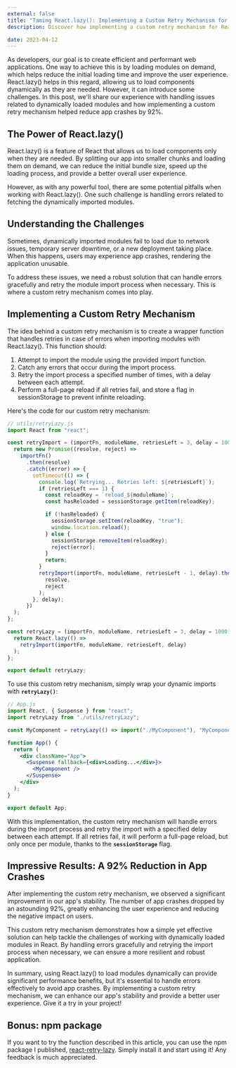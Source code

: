 ```yaml
---
external: false
title: "Taming React.lazy(): Implementing a Custom Retry Mechanism for Dynamically Loaded Modules"
description: Discover how implementing a custom retry mechanism for React.lazy() can help tackle challenges related to dynamically loaded modules.

date: 2023-04-12
---
```


As developers, our goal is to create efficient and performant web applications. One way to achieve this is by loading modules on demand, which helps reduce the initial loading time and improve the user experience. React.lazy() helps in this regard, allowing us to load components dynamically as they are needed. However, it can introduce some challenges. In this post, we'll share our experience with handling issues related to dynamically loaded modules and how implementing a custom retry mechanism helped reduce app crashes by 92%.

## The Power of React.lazy()

React.lazy() is a feature of React that allows us to load components only when they are needed. By splitting our app into smaller chunks and loading them on demand, we can reduce the initial bundle size, speed up the loading process, and provide a better overall user experience.

However, as with any powerful tool, there are some potential pitfalls when working with React.lazy(). One such challenge is handling errors related to fetching the dynamically imported modules.

## Understanding the Challenges

Sometimes, dynamically imported modules fail to load due to network issues, temporary server downtime, or a new deployment taking place. When this happens, users may experience app crashes, rendering the application unusable.

To address these issues, we need a robust solution that can handle errors gracefully and retry the module import process when necessary. This is where a custom retry mechanism comes into play.

## Implementing a Custom Retry Mechanism

The idea behind a custom retry mechanism is to create a wrapper function that handles retries in case of errors when importing modules with React.lazy(). This function should:

1. Attempt to import the module using the provided import function.
2. Catch any errors that occur during the import process.
3. Retry the import process a specified number of times, with a delay between each attempt.
4. Perform a full-page reload if all retries fail, and store a flag in sessionStorage to prevent infinite reloading.

Here's the code for our custom retry mechanism:

```jsx
// utils/retryLazy.js
import React from "react";

const retryImport = (importFn, moduleName, retriesLeft = 3, delay = 1000) => {
  return new Promise((resolve, reject) =>
    importFn()
      .then(resolve)
      .catch((error) => {
        setTimeout(() => {
          console.log(`Retrying... Retries left: ${retriesLeft}`);
          if (retriesLeft === 1) {
            const reloadKey = `reload_${moduleName}`;
            const hasReloaded = sessionStorage.getItem(reloadKey);

            if (!hasReloaded) {
              sessionStorage.setItem(reloadKey, "true");
              window.location.reload();
            } else {
              sessionStorage.removeItem(reloadKey);
              reject(error);
            }
            return;
          }
          retryImport(importFn, moduleName, retriesLeft - 1, delay).then(
            resolve,
            reject
          );
        }, delay);
      })
  );
};

const retryLazy = (importFn, moduleName, retriesLeft = 3, delay = 1000) => {
  return React.lazy(() =>
    retryImport(importFn, moduleName, retriesLeft, delay)
  );
};

export default retryLazy;
```

To use this custom retry mechanism, simply wrap your dynamic imports with **`retryLazy()`**:

```jsx
// App.js
import React, { Suspense } from "react";
import retryLazy from "./utils/retryLazy";

const MyComponent = retryLazy(() => import("./MyComponent"), "MyComponent");

function App() {
  return (
    <div className="App">
      <Suspense fallback={<div>Loading...</div>}>
        <MyComponent />
      </Suspense>
    </div>
  );
}

export default App;
```

With this implementation, the custom retry mechanism will handle errors during the import process and retry the import with a specified delay between each attempt. If all retries fail, it will perform a full-page reload, but only once per module, thanks to the **`sessionStorage`** flag.

## Impressive Results: A 92% Reduction in App Crashes

After implementing the custom retry mechanism, we observed a significant improvement in our app's stability. The number of app crashes dropped by an astounding 92%, greatly enhancing the user experience and reducing the negative impact on users.

This custom retry mechanism demonstrates how a simple yet effective solution can help tackle the challenges of working with dynamically loaded modules in React. By handling errors gracefully and retrying the import process when necessary, we can ensure a more resilient and robust application.

In summary, using React.lazy() to load modules dynamically can provide significant performance benefits, but it's essential to handle errors effectively to avoid app crashes. By implementing a custom retry mechanism, we can enhance our app's stability and provide a better user experience. Give it a try in your project!

## Bonus: npm package

If you want to try the function described in this article, you can use the npm package I published, [react-retry-lazy](https://www.npmjs.com/package/react-retry-lazy). Simply install it and start using it! Any feedback is much appreciated.
